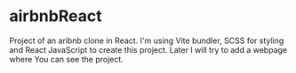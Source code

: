 # airbnbReact
Project of an aribnb clone in React.
I'm using Vite bundler, SCSS for styling and React JavaScript to create this project.
Later I will try to add a webpage where You can see the project.
